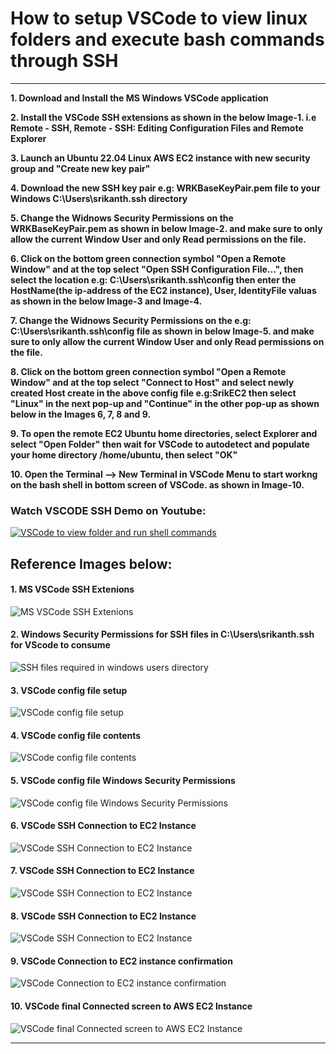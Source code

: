 # How to setup VSCode to view linux folders and execute bash commands through SSH
---

****1. Download and Install the MS Windows VSCode application****

****2. Install the VSCode SSH extensions as shown in the below Image-1.
i.e Remote - SSH, Remote - SSH: Editing Configuration Files and Remote Explorer****

****3. Launch an Ubuntu 22.04 Linux AWS EC2 instance with new security group and "Create new key pair"****

****4. Download the new SSH key pair e.g: WRKBaseKeyPair.pem file to your Windows C:\Users\srikanth\.ssh directory****

****5. Change the Widnows Security Permissions on the WRKBaseKeyPair.pem as shown in below Image-2.
and make sure to only allow the current Window User and only Read permissions on the file.****

****6. Click on the bottom green connection symbol "Open a Remote Window" and at the top select "Open SSH Configuration File...", 
then select the location e.g: C:\Users\srikanth\.ssh\config 
then enter the HostName(the ip-address of the EC2 instance), User, IdentityFile valuas as shown in the below Image-3 and Image-4.****

****7. Change the Widnows Security Permissions on the e.g: C:\Users\srikanth\.ssh\config file as shown in below Image-5.
and make sure to only allow the current Window User and only Read permissions on the file.****

****8. Click on the bottom green connection symbol "Open a Remote Window" and at the top select "Connect to Host" and select
newly created Host create in the above config file e.g:SrikEC2
then select "Linux" in the next pop-up and "Continue" in the other pop-up as shown below in the Images 6, 7, 8 and 9.****

****9. To open the remote EC2 Ubuntu home directories, select Explorer and select "Open Folder" then wait for VSCode
to autodetect and populate your home directory /home/ubuntu, then select "OK"****

****10. Open the Terminal --> New Terminal in VSCode Menu to start workng on the bash shell in bottom screen of VSCode.
as shown in Image-10.****


### Watch VSCODE SSH Demo on Youtube:

[![VSCode to view folder and run shell commands](imgs/VSCodeEC2SSH8.jpg)](https://youtu.be/rvXVoqG4G1M)


**Reference Images below:**
---

#### 1. MS VSCode SSH Extenions
![MS VSCode SSH Extenions](imgs/VSCodeEC2SSH1.jpg "MS VSCode SSH Extenions")


#### 2. Windows Security Permissions for SSH files in C:\Users\srikanth\.ssh for VScode to consume
![SSH files required in windows users directory](imgs/VSCodeEC2SSH2.jpg "SSH files required in windows users directory")


#### 3. VSCode config file setup
![VSCode config file setup](imgs/VSCodeEC2SSH3.jpg "VSCode config file setup")


#### 4. VSCode config file contents
![VSCode config file contents](imgs/VSCodeEC2SSH4.jpg "VSCode config file contents")


#### 5. VSCode config file Windows Security Permissions
![VSCode config file Windows Security Permissions](imgs/VSCodeEC2SSH5.jpg "VSCode config file Windows Security Permissions")


#### 6. VSCode SSH Connection to EC2 Instance
![VSCode SSH Connection to EC2 Instance](imgs/VSCodeEC2SSH6.jpg "VSCode SSH Connection to EC2 Instance")


#### 7. VSCode SSH Connection to EC2 Instance
![VSCode SSH Connection to EC2 Instance](imgs/VSCodeEC2SSH7.jpg "VSCode SSH Connection to EC2 Instance")


#### 8. VSCode SSH Connection to EC2 Instance
![VSCode SSH Connection to EC2 Instance](imgs/VSCodeEC2SSH8.jpg "VSCode SSH Connection to EC2 Instance")


#### 9. VSCode Connection to EC2 instance confirmation
![VSCode Connection to EC2 instance confirmation](imgs/VSCodeEC2SSH9.jpg "VSCode Connection to EC2 instance confirmation")


#### 10. VSCode final Connected screen to AWS EC2 Instance
![VSCode final Connected screen to AWS EC2 Instance](imgs/VSCodeEC2SSH10.jpg "VSCode final Connected screen to AWS EC2 Instance")

---
